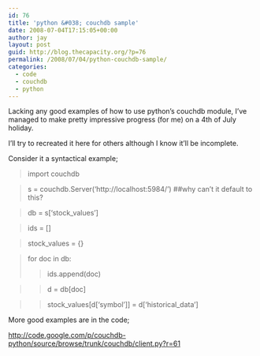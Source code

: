 ```yaml
---
id: 76
title: 'python &#038; couchdb sample'
date: 2008-07-04T17:15:05+00:00
author: jay
layout: post
guid: http://blog.thecapacity.org/?p=76
permalink: /2008/07/04/python-couchdb-sample/
categories:
  - code
  - couchdb
  - python
---
```

Lacking any good examples of how to use python&#8217;s couchdb module, I&#8217;ve managed to make pretty impressive progress (for me) on a 4th of July holiday.

I&#8217;ll try to recreated it here for others although I know it&#8217;ll be incomplete.

Consider it a syntactical example;

> import couchdb
  
> s = couchdb.Server(&#8216;http://localhost:5984/&#8217;) ##why can&#8217;t it default to this?
  
> db = s[&#8216;stock_values&#8217;]
  
> ids = []
  
> stock_values = {}
  
> for doc in db:
> 
> > ids.append(doc)
  
> > d = db[doc]
  
> > stock\_values[d[&#8216;symbol&#8217;]] = d[&#8216;historical\_data&#8217;]

More good examples are in the code;

http://code.google.com/p/couchdb-python/source/browse/trunk/couchdb/client.py?r=61